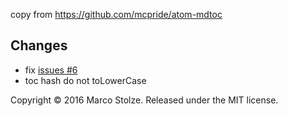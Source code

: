 
copy from https://github.com/mcpride/atom-mdtoc

## Changes

* fix [issues #6](https://github.com/mcpride/atom-mdtoc/issues/6)
* toc hash do not toLowerCase


Copyright © 2016 Marco Stolze. Released under the MIT license.